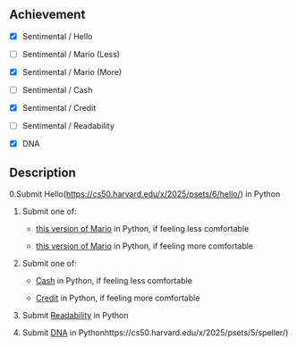 ## Achievement




- [x] Sentimental / Hello 

- [ ] Sentimental / Mario (Less)

- [x] Sentimental / Mario (More)

- [ ] Sentimental / Cash

- [x] Sentimental / Credit

- [ ] Sentimental / Readability

- [x] DNA



## Description




0.Submit Hello(https://cs50.harvard.edu/x/2025/psets/6/hello/) in Python

1. Submit one of:

   - [this version of Mario](https://cs50.harvard.edu/x/2025/psets/6/mario/less/) in Python, if feeling less comfortable

   - [this version of Mario](https://cs50.harvard.edu/x/2025/psets/6/mario/more/) in Python, if feeling more comfortable

2. Submit one of:

   - [Cash](https://cs50.harvard.edu/x/2025/psets/6/cash/) in Python, if feeling less comfortable

   - [Credit](https://cs50.harvard.edu/x/2025/psets/6/credit/) in Python, if feeling more comfortable

3. Submit [Readability](https://cs50.harvard.edu/x/2025/psets/6/readability/) in Python

4. Submit [DNA](https://cs50.harvard.edu/x/2025/psets/6/dna/) in Pythonhttps://cs50.harvard.edu/x/2025/psets/5/speller/)
